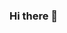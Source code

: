 ### Hi there 👋

<!--
**devyani277/devyani277** is a ✨ _special_ ✨ repository because its `README.md` (this file) appears on your GitHub profile.

Here are some ideas to get you started:

- 🔭 I’m currently working on frontend development and logic building in JAVA.
- 🌱 I’m currently learning Java, Python & DSA.
- 👯 I’m looking to collaborate on new project.
- 🤔 I’m looking for help with frontend.
- 💬 Ask me about Java,SQL,HTML,CSS.
- 📫 How to reach me:Linkedin- https://www.linkedin.com/in/devyani-a6850122
- 😄 Pronouns: she/her
- ⚡ Fun fact: ...
-->
